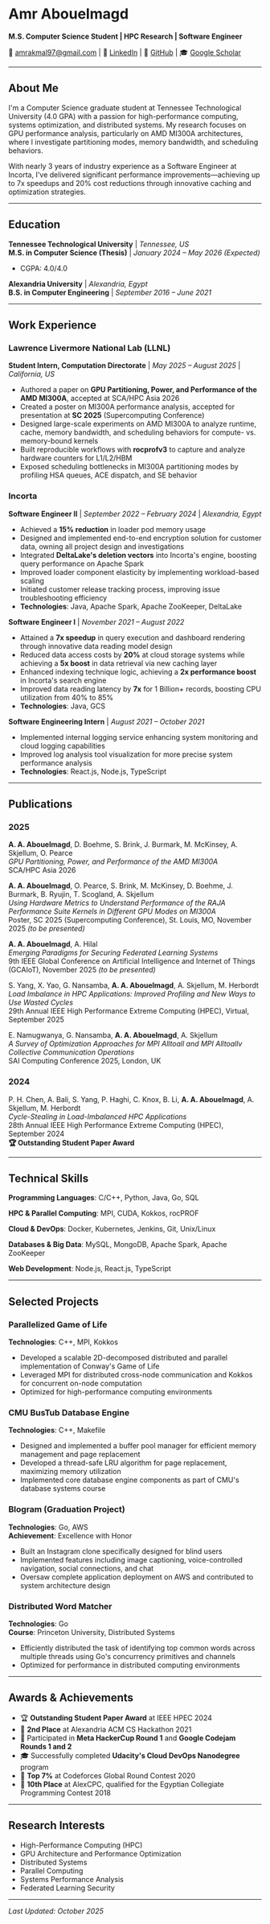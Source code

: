 # Amr Abouelmagd

**M.S. Computer Science Student | HPC Research | Software Engineer**

📧 amrakmal97@gmail.com | 💼 [LinkedIn](https://linkedin.com/in/amroakmal) | 🐙 [GitHub](https://github.com/amroakmal) | 🎓 [Google Scholar](https://scholar.google.com)

---

## About Me

I'm a Computer Science graduate student at Tennessee Technological University (4.0 GPA) with a passion for high-performance computing, systems optimization, and distributed systems. My research focuses on GPU performance analysis, particularly on AMD MI300A architectures, where I investigate partitioning modes, memory bandwidth, and scheduling behaviors.

With nearly 3 years of industry experience as a Software Engineer at Incorta, I've delivered significant performance improvements—achieving up to 7x speedups and 20% cost reductions through innovative caching and optimization strategies.

---

## Education

**Tennessee Technological University** | *Tennessee, US*  
**M.S. in Computer Science (Thesis)** | *January 2024 – May 2026 (Expected)*  
- CGPA: 4.0/4.0

**Alexandria University** | *Alexandria, Egypt*  
**B.S. in Computer Engineering** | *September 2016 – June 2021*

---

## Work Experience

### Lawrence Livermore National Lab (LLNL)
**Student Intern, Computation Directorate** | *May 2025 – August 2025* | *California, US*

- Authored a paper on **GPU Partitioning, Power, and Performance of the AMD MI300A**, accepted at SCA/HPC Asia 2026
- Created a poster on MI300A performance analysis, accepted for presentation at **SC 2025** (Supercomputing Conference)
- Designed large-scale experiments on AMD MI300A to analyze runtime, cache, memory bandwidth, and scheduling behaviors for compute- vs. memory-bound kernels
- Built reproducible workflows with **rocprofv3** to capture and analyze hardware counters for L1/L2/HBM
- Exposed scheduling bottlenecks in MI300A partitioning modes by profiling HSA queues, ACE dispatch, and SE behavior

### Incorta
**Software Engineer II** | *September 2022 – February 2024* | *Alexandria, Egypt*

- Achieved a **15% reduction** in loader pod memory usage
- Designed and implemented end-to-end encryption solution for customer data, owning all project design and investigations
- Integrated **DeltaLake's deletion vectors** into Incorta's engine, boosting query performance on Apache Spark
- Improved loader component elasticity by implementing workload-based scaling
- Initiated customer release tracking process, improving issue troubleshooting efficiency
- **Technologies**: Java, Apache Spark, Apache ZooKeeper, DeltaLake

**Software Engineer I** | *November 2021 – August 2022*

- Attained a **7x speedup** in query execution and dashboard rendering through innovative data reading model design
- Reduced data access costs by **20%** at cloud storage systems while achieving a **5x boost** in data retrieval via new caching layer
- Enhanced indexing technique logic, achieving a **2x performance boost** in Incorta's search engine
- Improved data reading latency by **7x** for 1 Billion+ records, boosting CPU utilization from 40% to 85%
- **Technologies**: Java, GCS

**Software Engineering Intern** | *August 2021 – October 2021*

- Implemented internal logging service enhancing system monitoring and cloud logging capabilities
- Improved log analysis tool visualization for more precise system performance analysis
- **Technologies**: React.js, Node.js, TypeScript

---

## Publications

### 2025

**A. A. Abouelmagd**, D. Boehme, S. Brink, J. Burmark, M. McKinsey, A. Skjellum, O. Pearce  
*GPU Partitioning, Power, and Performance of the AMD MI300A*  
SCA/HPC Asia 2026

**A. A. Abouelmagd**, O. Pearce, S. Brink, M. McKinsey, D. Boehme, J. Burmark, B. Ryujin, T. Scogland, A. Skjellum  
*Using Hardware Metrics to Understand Performance of the RAJA Performance Suite Kernels in Different GPU Modes on MI300A*  
Poster, SC 2025 (Supercomputing Conference), St. Louis, MO, November 2025 *(to be presented)*

**A. A. Abouelmagd**, A. Hilal  
*Emerging Paradigms for Securing Federated Learning Systems*  
9th IEEE Global Conference on Artificial Intelligence and Internet of Things (GCAIoT), November 2025 *(to be presented)*

S. Yang, X. Yao, G. Nansamba, **A. A. Abouelmagd**, A. Skjellum, M. Herbordt  
*Load Imbalance in HPC Applications: Improved Profiling and New Ways to Use Wasted Cycles*  
29th Annual IEEE High Performance Extreme Computing (HPEC), Virtual, September 2025

E. Namugwanya, G. Nansamba, **A. A. Abouelmagd**, A. Skjellum  
*A Survey of Optimization Approaches for MPI Alltoall and MPI Alltoallv Collective Communication Operations*  
SAI Computing Conference 2025, London, UK

### 2024

P. H. Chen, A. Bali, S. Yang, P. Haghi, C. Knox, B. Li, **A. A. Abouelmagd**, A. Skjellum, M. Herbordt  
*Cycle-Stealing in Load-Imbalanced HPC Applications*  
28th Annual IEEE High Performance Extreme Computing (HPEC), September 2024  
**🏆 Outstanding Student Paper Award**

---

## Technical Skills

**Programming Languages**: C/C++, Python, Java, Go, SQL

**HPC & Parallel Computing**: MPI, CUDA, Kokkos, rocPROF

**Cloud & DevOps**: Docker, Kubernetes, Jenkins, Git, Unix/Linux

**Databases & Big Data**: MySQL, MongoDB, Apache Spark, Apache ZooKeeper

**Web Development**: Node.js, React.js, TypeScript

---

## Selected Projects

### Parallelized Game of Life
**Technologies**: C++, MPI, Kokkos

- Developed a scalable 2D-decomposed distributed and parallel implementation of Conway's Game of Life
- Leveraged MPI for distributed cross-node communication and Kokkos for concurrent on-node computation
- Optimized for high-performance computing environments

### CMU BusTub Database Engine
**Technologies**: C++, Makefile

- Designed and implemented a buffer pool manager for efficient memory management and page replacement
- Developed a thread-safe LRU algorithm for page replacement, maximizing memory utilization
- Implemented core database engine components as part of CMU's database systems course

### Blogram (Graduation Project)
**Technologies**: Go, AWS  
**Achievement**: Excellence with Honor

- Built an Instagram clone specifically designed for blind users
- Implemented features including image captioning, voice-controlled navigation, social connections, and chat
- Oversaw complete application deployment on AWS and contributed to system architecture design

### Distributed Word Matcher
**Technologies**: Go  
**Course**: Princeton University, Distributed Systems

- Efficiently distributed the task of identifying top common words across multiple threads using Go's concurrency primitives and channels
- Optimized for performance in distributed computing environments

---

## Awards & Achievements

- 🏆 **Outstanding Student Paper Award** at IEEE HPEC 2024
- 🥈 **2nd Place** at Alexandria ACM CS Hackathon 2021
- 🎯 Participated in **Meta HackerCup Round 1** and **Google Codejam Rounds 1 and 2**
- 🎓 Successfully completed **Udacity's Cloud DevOps Nanodegree** program
- 🏅 **Top 7%** at Codeforces Global Round Contest 2020
- 🥉 **10th Place** at AlexCPC, qualified for the Egyptian Collegiate Programming Contest 2018

---

## Research Interests

- High-Performance Computing (HPC)
- GPU Architecture and Performance Optimization
- Distributed Systems
- Parallel Computing
- Systems Performance Analysis
- Federated Learning Security

---

*Last Updated: October 2025*
